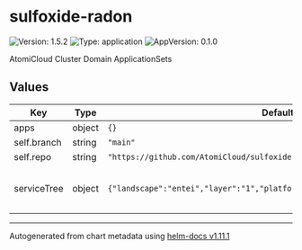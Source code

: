 # sulfoxide-radon

![Version: 1.5.2](https://img.shields.io/badge/Version-1.5.2-informational?style=flat-square) ![Type: application](https://img.shields.io/badge/Type-application-informational?style=flat-square) ![AppVersion: 0.1.0](https://img.shields.io/badge/AppVersion-0.1.0-informational?style=flat-square)

AtomiCloud Cluster Domain ApplicationSets

## Values

| Key | Type | Default | Description |
|-----|------|---------|-------------|
| apps | object | `{}` |  |
| self.branch | string | `"main"` |  |
| self.repo | string | `"https://github.com/AtomiCloud/sulfoxide.radon.git"` |  |
| serviceTree | object | `{"landscape":"entei","layer":"1","platform":"sulfoxide","service":"radon"}` | AtomiCloud Service Tree. See [ServiceTree](https://atomicloud.larksuite.com/wiki/OkfJwTXGFiMJkrk6W3RuwRrZs64?theme=DARK&contentTheme=DARK#MHw5d76uDo2tBLx86cduFQMRsBb) |

----------------------------------------------
Autogenerated from chart metadata using [helm-docs v1.11.1](https://github.com/norwoodj/helm-docs/releases/v1.11.1)